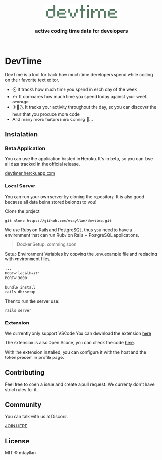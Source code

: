<div align="center">
  <br>
  <img src="devtime.png" alt="Devtime Logo" width="50%"/>
  <br>
  <h3>
    <strong>active coding time data for developers</strong>
  </h3>
</div>
<br>

# DevTime

DevTime is a tool for track how much time developers spend while coding on their favorite text editor.

- ⏲️ It tracks how much time you spend in each day of the week
- ↔️ It compares how much time you spend today against your week average
- ☀️🌄🌜 It tracks your activity throughout the day, so you can discover the hour that you produce more code
- And many more features are coming 🚀...

## Instalation

### Beta Application
You can use the application hosted in Heroku. It's in beta, so you can lose all data tracked in the official release.

[devtimer.herokuapp.com](https://devtimer.herokuapp.com/)

### Local Server

You can run your own server by cloning the repository. It is also good because all data being stored belongs to you!

Clone the project

```
git clone https://github.com/mtayllan/devtime.git
```

We use Ruby on Rails and PostgreSQL, thus you need to have a environment that can run Ruby on Rails + PostgreSQL applications.

> Docker Setup: comming soon

Setup Environment Variables by copying the .env.example file and replacing with environment files.
```
...
HOST='localhost'
PORT='3000'
```

```
bundle install
rails db:setup
```
Then to run the server use:
```
rails server
```

### Extension

We currently only support VSCode
You can download the extension [here](https://marketplace.visualstudio.com/items?itemName=mtayllan.devtimee-vscode)

The extension is also Open Souce, you can check the code [here](https://github.com/mtayllan/devtime-vscode).

With the extension installed, you can configure it with the host and the token present in profile page.

## Contributing
Feel free to open a issue and create a pull request. We currenty don't have strict rules for it.

## Community

You can talk with us at Discord.

[JOIN HERE](https://discord.gg/ehQCkvdKEX)


## License
MIT © mtayllan
